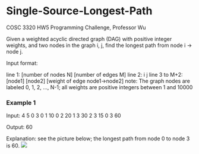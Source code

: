 # Single-Source-Longest-Path
COSC 3320 HW5 Programming Challenge, Professor Wu

Given a weighted acyclic directed graph (DAG) with positive integer weights, and two nodes in the graph i, j, find the longest path from node i -> node j.

Input format:

line 1: [number of nodes N] [number of edges M]
line 2: i j
line 3 to M+2: [node1] [node2] [weight of edge node1->node2]
note: The graph nodes are labeled 0, 1, 2, ..., N-1; all weights are positive integers between 1 and 10000

### Example 1
Input:
4 5
0 3
0 1 10
0 2 20
1 3 30
2 3 15
0 3 60

Output:
60

Explanation:
see the picture below; the longest path from node 0 to node 3 is 60.
![](https://i.ibb.co/FnHJv8Z/dag.png)
